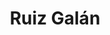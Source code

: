 ---
title: "Ruiz Galán"
url: /la-linea-de-la-concepcion/ruiz-galan-calle-calderon-de-la-barca/
shop: supermercado
---